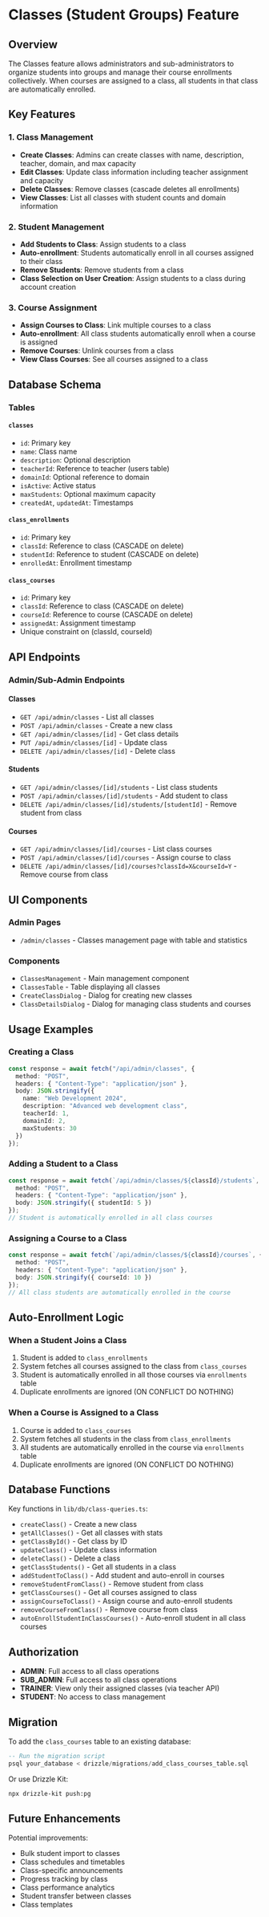 # Classes (Student Groups) Feature

## Overview

The Classes feature allows administrators and sub-administrators to organize students into groups and manage their course enrollments collectively. When courses are assigned to a class, all students in that class are automatically enrolled.

## Key Features

### 1. Class Management
- **Create Classes**: Admins can create classes with name, description, teacher, domain, and max capacity
- **Edit Classes**: Update class information including teacher assignment and capacity
- **Delete Classes**: Remove classes (cascade deletes all enrollments)
- **View Classes**: List all classes with student counts and domain information

### 2. Student Management
- **Add Students to Class**: Assign students to a class
- **Auto-enrollment**: Students automatically enroll in all courses assigned to their class
- **Remove Students**: Remove students from a class
- **Class Selection on User Creation**: Assign students to a class during account creation

### 3. Course Assignment
- **Assign Courses to Class**: Link multiple courses to a class
- **Auto-enrollment**: All class students automatically enroll when a course is assigned
- **Remove Courses**: Unlink courses from a class
- **View Class Courses**: See all courses assigned to a class

## Database Schema

### Tables

#### `classes`
- `id`: Primary key
- `name`: Class name
- `description`: Optional description
- `teacherId`: Reference to teacher (users table)
- `domainId`: Optional reference to domain
- `isActive`: Active status
- `maxStudents`: Optional maximum capacity
- `createdAt`, `updatedAt`: Timestamps

#### `class_enrollments`
- `id`: Primary key
- `classId`: Reference to class (CASCADE on delete)
- `studentId`: Reference to student (CASCADE on delete)
- `enrolledAt`: Enrollment timestamp

#### `class_courses`
- `id`: Primary key
- `classId`: Reference to class (CASCADE on delete)
- `courseId`: Reference to course (CASCADE on delete)
- `assignedAt`: Assignment timestamp
- Unique constraint on (classId, courseId)

## API Endpoints

### Admin/Sub-Admin Endpoints

#### Classes
- `GET /api/admin/classes` - List all classes
- `POST /api/admin/classes` - Create a new class
- `GET /api/admin/classes/[id]` - Get class details
- `PUT /api/admin/classes/[id]` - Update class
- `DELETE /api/admin/classes/[id]` - Delete class

#### Students
- `GET /api/admin/classes/[id]/students` - List class students
- `POST /api/admin/classes/[id]/students` - Add student to class
- `DELETE /api/admin/classes/[id]/students/[studentId]` - Remove student from class

#### Courses
- `GET /api/admin/classes/[id]/courses` - List class courses
- `POST /api/admin/classes/[id]/courses` - Assign course to class
- `DELETE /api/admin/classes/[id]/courses?classId=X&courseId=Y` - Remove course from class

## UI Components

### Admin Pages
- `/admin/classes` - Classes management page with table and statistics

### Components
- `ClassesManagement` - Main management component
- `ClassesTable` - Table displaying all classes
- `CreateClassDialog` - Dialog for creating new classes
- `ClassDetailsDialog` - Dialog for managing class students and courses

## Usage Examples

### Creating a Class

```typescript
const response = await fetch("/api/admin/classes", {
  method: "POST",
  headers: { "Content-Type": "application/json" },
  body: JSON.stringify({
    name: "Web Development 2024",
    description: "Advanced web development class",
    teacherId: 1,
    domainId: 2,
    maxStudents: 30
  })
});
```

### Adding a Student to a Class

```typescript
const response = await fetch(`/api/admin/classes/${classId}/students`, {
  method: "POST",
  headers: { "Content-Type": "application/json" },
  body: JSON.stringify({ studentId: 5 })
});
// Student is automatically enrolled in all class courses
```

### Assigning a Course to a Class

```typescript
const response = await fetch(`/api/admin/classes/${classId}/courses`, {
  method: "POST",
  headers: { "Content-Type": "application/json" },
  body: JSON.stringify({ courseId: 10 })
});
// All class students are automatically enrolled in the course
```

## Auto-Enrollment Logic

### When a Student Joins a Class
1. Student is added to `class_enrollments`
2. System fetches all courses assigned to the class from `class_courses`
3. Student is automatically enrolled in all those courses via `enrollments` table
4. Duplicate enrollments are ignored (ON CONFLICT DO NOTHING)

### When a Course is Assigned to a Class
1. Course is added to `class_courses`
2. System fetches all students in the class from `class_enrollments`
3. All students are automatically enrolled in the course via `enrollments` table
4. Duplicate enrollments are ignored (ON CONFLICT DO NOTHING)

## Database Functions

Key functions in `lib/db/class-queries.ts`:

- `createClass()` - Create a new class
- `getAllClasses()` - Get all classes with stats
- `getClassById()` - Get class by ID
- `updateClass()` - Update class information
- `deleteClass()` - Delete a class
- `getClassStudents()` - Get all students in a class
- `addStudentToClass()` - Add student and auto-enroll in courses
- `removeStudentFromClass()` - Remove student from class
- `getClassCourses()` - Get all courses assigned to class
- `assignCourseToClass()` - Assign course and auto-enroll students
- `removeCourseFromClass()` - Remove course from class
- `autoEnrollStudentInClassCourses()` - Auto-enroll student in all class courses

## Authorization

- **ADMIN**: Full access to all class operations
- **SUB_ADMIN**: Full access to all class operations
- **TRAINER**: View only their assigned classes (via teacher API)
- **STUDENT**: No access to class management

## Migration

To add the `class_courses` table to an existing database:

```sql
-- Run the migration script
psql your_database < drizzle/migrations/add_class_courses_table.sql
```

Or use Drizzle Kit:
```bash
npx drizzle-kit push:pg
```

## Future Enhancements

Potential improvements:
- Bulk student import to classes
- Class schedules and timetables
- Class-specific announcements
- Progress tracking by class
- Class performance analytics
- Student transfer between classes
- Class templates